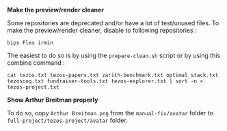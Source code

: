 **Make the preview/render cleaner**

Some repositories are deprecated and/or have a lot of test/unused files.
To make the preview/render cleaner, disable to following repositories :

`bips Flex irmin`

The easiest to do so is by using the `prepare-clean.sh` script or by using this combine command :

`cat tezos.txt tezos-papers.txt zarith-benchmark.txt optimal_stack.txt tezoscoq.txt fundraiser-tools.txt tezos-explorer.txt | sort -n > tezos-project.txt`

**Show Arthur Breitman properly**

To do so, copy `Arthur Breitman.png` from the `manual-fix/avatar` folder to `full-project/tezos-project/avatar` folder.
